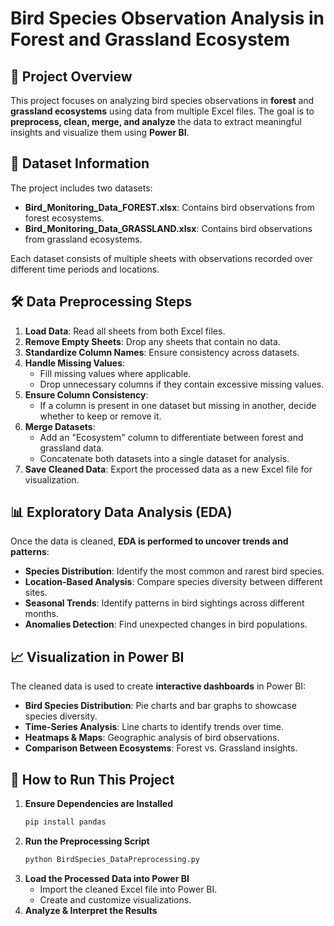 # Bird Species Observation Analysis in Forest and Grassland Ecosystem

## 📌 Project Overview
This project focuses on analyzing bird species observations in **forest** and **grassland ecosystems** using data from multiple Excel files. The goal is to **preprocess, clean, merge, and analyze** the data to extract meaningful insights and visualize them using **Power BI**.

## 📂 Dataset Information
The project includes two datasets:
- **Bird_Monitoring_Data_FOREST.xlsx**: Contains bird observations from forest ecosystems.
- **Bird_Monitoring_Data_GRASSLAND.xlsx**: Contains bird observations from grassland ecosystems.

Each dataset consists of multiple sheets with observations recorded over different time periods and locations.

## 🛠️ Data Preprocessing Steps
1. **Load Data**: Read all sheets from both Excel files.
2. **Remove Empty Sheets**: Drop any sheets that contain no data.
3. **Standardize Column Names**: Ensure consistency across datasets.
4. **Handle Missing Values**:
   - Fill missing values where applicable.
   - Drop unnecessary columns if they contain excessive missing values.
5. **Ensure Column Consistency**:
   - If a column is present in one dataset but missing in another, decide whether to keep or remove it.
6. **Merge Datasets**:
   - Add an "Ecosystem" column to differentiate between forest and grassland data.
   - Concatenate both datasets into a single dataset for analysis.
7. **Save Cleaned Data**: Export the processed data as a new Excel file for visualization.

## 📊 Exploratory Data Analysis (EDA)
Once the data is cleaned, **EDA is performed to uncover trends and patterns**:
- **Species Distribution**: Identify the most common and rarest bird species.
- **Location-Based Analysis**: Compare species diversity between different sites.
- **Seasonal Trends**: Identify patterns in bird sightings across different months.
- **Anomalies Detection**: Find unexpected changes in bird populations.

## 📈 Visualization in Power BI
The cleaned data is used to create **interactive dashboards** in Power BI:
- **Bird Species Distribution**: Pie charts and bar graphs to showcase species diversity.
- **Time-Series Analysis**: Line charts to identify trends over time.
- **Heatmaps & Maps**: Geographic analysis of bird observations.
- **Comparison Between Ecosystems**: Forest vs. Grassland insights.

## 🚀 How to Run This Project
1. **Ensure Dependencies are Installed**
   ```sh
   pip install pandas
   ```
2. **Run the Preprocessing Script**
   ```sh
   python BirdSpecies_DataPreprocessing.py
   ```
3. **Load the Processed Data into Power BI**
   - Import the cleaned Excel file into Power BI.
   - Create and customize visualizations.
4. **Analyze & Interpret the Results**



